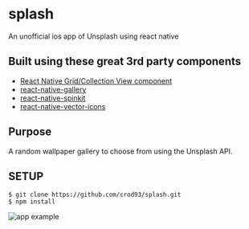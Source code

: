 # splash
An unofficial ios app of Unsplash using react native 

## Built using these great 3rd party components
<ul>
  <li>
  <a href="https://github.com/lucholaf/react-native-grid-view">React Native Grid/Collection View component</a>
  </li>
  <li>
  <a href="https://github.com/ldn0x7dc/react-native-gallery">react-native-gallery</a>
  </li>
  <li>
  <a href="https://github.com/maxs15/react-native-spinkit">react-native-spinkit</a>
  </li>
  <li>
  <a href="https://github.com/oblador/react-native-vector-icons">react-native-vector-icons</a>
  </li>
</ul>

## Purpose
A random wallpaper gallery to choose from using the Unsplash API. 

## SETUP

```
$ git clone https://github.com/crod93/splash.git
$ npm install
```

![app example](http://www.cdylrod.com/wp-content/uploads/2016/08/Default@2x-1280x960.png)
